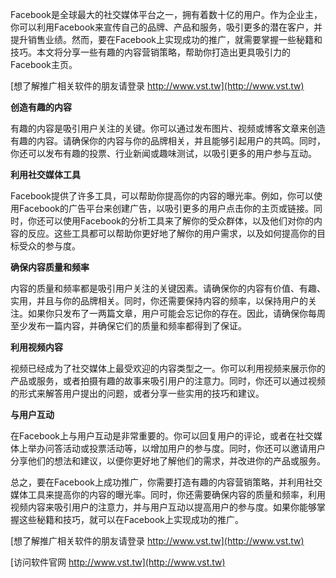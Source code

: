 Facebook是全球最大的社交媒体平台之一，拥有着数十亿的用户。作为企业主，你可以利用Facebook来宣传自己的品牌、产品和服务，吸引更多的潜在客户，并提升销售业绩。然而，要在Facebook上实现成功的推广，就需要掌握一些秘籍和技巧。本文将分享一些有趣的内容营销策略，帮助你打造出更具吸引力的Facebook主页。

[想了解推广相关软件的朋友请登录 http://www.vst.tw](http://www.vst.tw)

**创造有趣的内容**

有趣的内容是吸引用户关注的关键。你可以通过发布图片、视频或博客文章来创造有趣的内容。请确保你的内容与你的品牌相关，并且能够引起用户的共鸣。同时，你还可以发布有趣的投票、行业新闻或趣味测试，以吸引更多的用户参与互动。

**利用社交媒体工具**

Facebook提供了许多工具，可以帮助你提高你的内容的曝光率。例如，你可以使用Facebook的广告平台来创建广告，以吸引更多的用户点击你的主页或链接。同时，你还可以使用Facebook的分析工具来了解你的受众群体，以及他们对你的内容的反应。这些工具都可以帮助你更好地了解你的用户需求，以及如何提高你的目标受众的参与度。

**确保内容质量和频率**

内容的质量和频率都是吸引用户关注的关键因素。请确保你的内容有价值、有趣、实用，并且与你的品牌相关。同时，你还需要保持内容的频率，以保持用户的关注。如果你只发布了一两篇文章，用户可能会忘记你的存在。因此，请确保你每周至少发布一篇内容，并确保它们的质量和频率都得到了保证。

**利用视频内容**

视频已经成为了社交媒体上最受欢迎的内容类型之一。你可以利用视频来展示你的产品或服务，或者拍摄有趣的故事来吸引用户的注意力。同时，你还可以通过视频的形式来解答用户提出的问题，或者分享一些实用的技巧和建议。

**与用户互动**

在Facebook上与用户互动是非常重要的。你可以回复用户的评论，或者在社交媒体上举办问答活动或投票活动等，以增加用户的参与度。同时，你还可以邀请用户分享他们的想法和建议，以便你更好地了解他们的需求，并改进你的产品或服务。

总之，要在Facebook上成功推广，你需要打造有趣的内容营销策略，并利用社交媒体工具来提高你的内容的曝光率。同时，你还需要确保内容的质量和频率，利用视频内容来吸引用户的注意力，并与用户互动以提高用户的参与度。如果你能够掌握这些秘籍和技巧，就可以在Facebook上实现成功的推广。

[想了解推广相关软件的朋友请登录 http://www.vst.tw](http://www.vst.tw)


[访问软件官网 http://www.vst.tw](http://www.vst.tw)

